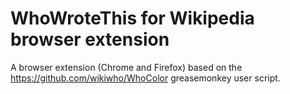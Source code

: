 # WhoWroteThis for Wikipedia browser extension

A browser extension (Chrome and Firefox) based on the https://github.com/wikiwho/WhoColor greasemonkey user script.
